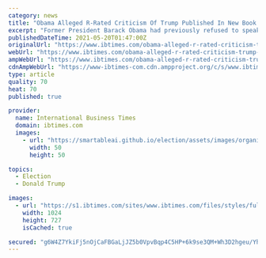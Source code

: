 ```yaml
---
category: news
title: "Obama Alleged R-Rated Criticism Of Trump Published In New Book: 'F---ing Lunatic'"
excerpt: "Former President Barack Obama had previously refused to speak out against Donald Trump after leaving the White House in 2017."
publishedDateTime: 2021-05-20T01:47:00Z
originalUrl: "https://www.ibtimes.com/obama-alleged-r-rated-criticism-trump-published-new-book-f-ing-lunatic-3203390"
webUrl: "https://www.ibtimes.com/obama-alleged-r-rated-criticism-trump-published-new-book-f-ing-lunatic-3203390"
ampWebUrl: "https://www.ibtimes.com/obama-alleged-r-rated-criticism-trump-published-new-book-f-ing-lunatic-3203390?amp=1"
cdnAmpWebUrl: "https://www-ibtimes-com.cdn.ampproject.org/c/s/www.ibtimes.com/obama-alleged-r-rated-criticism-trump-published-new-book-f-ing-lunatic-3203390?amp=1"
type: article
quality: 70
heat: 70
published: true

provider:
  name: International Business Times
  domain: ibtimes.com
  images:
    - url: "https://smartableai.github.io/election/assets/images/organizations/ibtimes.com-50x50.jpg"
      width: 50
      height: 50

topics:
  - Election
  - Donald Trump

images:
  - url: "https://s1.ibtimes.com/sites/www.ibtimes.com/files/styles/full/public/2020/11/10/exactly-four-years-ago-us-president-barack-obama.jpg"
    width: 1024
    height: 727
    isCached: true

secured: "g6W4Z7YkiFj5nOjCaFBGaLjJZ5b0VpvBqp4C5HP+6k9se3QM+Wh3D2hgeu/YhUGrnxGdkesIpKApAhc9zG4Lzqg852BMI1HF96Ay/A/opiv/GCu3F7qFjIsKQiQbzfHFegov24qBnzwovFXm+n/Y5hAEazyw36lw4sxRwFeH5t3lMMR6GRtyP7+47tENUAyfhLAGURx+LV/PY9up1jPjmTN/1tjy+APZpZfFc2m3SwescyR/Cz6bgNZgxsjw3TZbmBmThj3JzTRig/ibbFG01MlJnsV39vnHvzzQrU8++cTCLiVvojfnh1YjTIeaNwumqihO6kb2sEZEkArPr3DIysWaLoIkhfH4D+X6WxXsGgg=;dVRSNAzG2cqzHCFYKsbw8g=="
---
```


